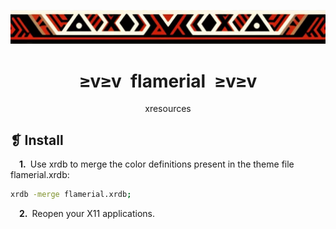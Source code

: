 <p align="center">
	<img src="../../imgs/ornament.webp" alt="" />
</p>
<h1 align="center">≥v≥v&ensp;flamerial&ensp;≥v≥v</h1>
<p align="center">xresources</p>

## ❡ Install

&emsp;**1.**&ensp;Use xrdb to merge the color definitions present in the theme file flamerial.xrdb:

```sh
xrdb -merge flamerial.xrdb;
```

&emsp;**2.**&ensp;Reopen your X11 applications.
